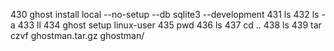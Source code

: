  430  ghost install local --no-setup --db sqlite3 --development
  431  ls
  432  ls -a
  433  ll
  434  ghost setup linux-user
  435  pwd
  436  ls
  437  cd ..
  438  ls
  439  tar czvf ghostman.tar.gz ghostman/
